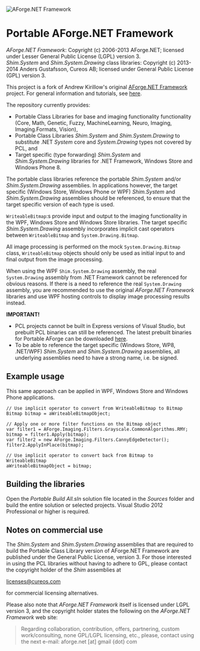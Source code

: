 ![AForge.NET Framework](http://www.aforgenet.com/img/aforgenetf.jpg)

Portable AForge.NET Framework
=============================

*AForge.NET Framework*: Copyright (c) 2006-2013 AForge.NET; licensed under Lesser General Public License (LGPL) version 3.<br/>
*Shim.System* and *Shim.System.Drawing* class libraries: Copyright (c) 2013-2014 Anders Gustafsson, Cureos AB; licensed under General Public License (GPL) version 3.

This project is a fork of Andrew Kirillow's original [AForge.NET Framework](https://code.google.com/p/aforge/) project. 
For general information and tutorials, see [here](http://www.aforgenet.com/aforge/framework/).

The repository currently provides:

* Portable Class Libraries for base and imaging functionality functionality (Core, Math, Genetic, Fuzzy, MachineLearning, Neuro, Imaging, Imaging.Formats, Vision), 
* Portable Class Libraries *Shim.System* and *Shim.System.Drawing* to substitute .NET *System* core and *System.Drawing* types not covered by PCL, and
* Target specific (type forwarding) *Shim.System* and *Shim.System.Drawing* libraries for .NET Framework, Windows Store and Windows Phone 8.

The portable class libraries reference the portable *Shim.System* and/or *Shim.System.Drawing* assemblies. In applications however, the target specific (Windows Store, Windows Phone or WPF)
*Shim.System* and *Shim.System.Drawing* assemblies should be referenced, to ensure that the target specific version of each type is used.
 
`WriteableBitmap`:s provide input and output to the imaging functionality in the WPF, Windows Store and Windows Store libraries. The target specific *Shim.System.Drawing* assembly 
incorporates implicit cast operators between `WriteableBitmap` and `System.Drawing.Bitmap`.

All image processing is performed on the mock `System.Drawing.Bitmap` class, `WriteableBitmap` objects should only be used as initial input to and final output from the
image processing.

When using the WPF `Shim.System.Drawing` assembly, the real `System.Drawing` assembly from .NET Framework cannot be referenced for obvious reasons. If there is a need to reference 
the real `System.Drawing` assembly, you are recommended to use the original *AForge.NET Framework* libraries and use WPF hosting controls to display image processing results instead.

**IMPORTANT!**<br />
* PCL projects cannot be built in Express versions of Visual Studio, but prebuilt PCL binaries can still be referenced. The latest prebuilt binaries for Portable AForge can be downloaded [here](https://github.com/cureos/aforge/releases/tag/v2.2.5).
* To be able to reference the target specific (Windows Store, WP8, .NET/WPF) *Shim.System* and *Shim.System.Drawing* assemblies, all underlying assemblies need to have a strong name, i.e. be signed. 

Example usage
-------------

This same approach can be applied in WPF, Windows Store and Windows Phone applications.

    // Use implicit operator to convert from WriteableBitmap to Bitmap
    Bitmap bitmap = aWriteableBitmapObject;

    // Apply one or more filter functions on the Bitmap object
    var filter1 = AForge.Imaging.Filters.Grayscale.CommonAlgorithms.RMY;
    bitmap = filter1.Apply(bitmap);
    var filter2 = new AForge.Imaging.Filters.CannyEdgeDetector();
    filter2.ApplyInPlace(bitmap);

    // Use implicit operator to convert back from Bitmap to WriteableBitmap
    aWriteableBitmapObject = bitmap;

Building the libraries
----------------------

Open the *Portable Build All.sln* solution file located in the *Sources* folder and build the entire solution or selected projects. Visual Studio 2012 Professional or higher is required.

Notes on commercial use
-----------------------

The *Shim.System* and *Shim.System.Drawing* assemblies that are required to build the Portable Class Library version of AForge.NET Framework are published under the General Public License, version 3.
For those interested in using the PCL libraries without having to adhere to GPL, please contact the copyright holder of the *Shim* assemblies at

licenses@cureos.com

for commercial licensing alternatives.

Please also note that *AForge.NET Framework* itself is licensed under LGPL version 3, and the copyright holder states the following on the *AForge.NET Framework* web site:

> Regarding collaboration, contribution, offers, partnering, custom work/consulting, none GPL/LGPL licensing, etc., please, contact using the next e-mail:
aforge.net [at] gmail {dot} com
